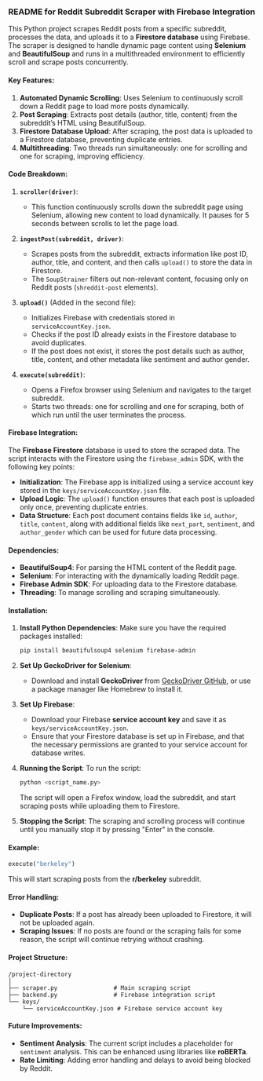 ### README for Reddit Subreddit Scraper with Firebase Integration

This Python project scrapes Reddit posts from a specific subreddit, processes the data, and uploads it to a **Firestore database** using Firebase. The scraper is designed to handle dynamic page content using **Selenium** and **BeautifulSoup** and runs in a multithreaded environment to efficiently scroll and scrape posts concurrently. 

#### Key Features:
1. **Automated Dynamic Scrolling**: Uses Selenium to continuously scroll down a Reddit page to load more posts dynamically.
2. **Post Scraping**: Extracts post details (author, title, content) from the subreddit’s HTML using BeautifulSoup.
3. **Firestore Database Upload**: After scraping, the post data is uploaded to a Firestore database, preventing duplicate entries.
4. **Multithreading**: Two threads run simultaneously: one for scrolling and one for scraping, improving efficiency.

#### Code Breakdown:
1. **`scroller(driver)`**: 
   - This function continuously scrolls down the subreddit page using Selenium, allowing new content to load dynamically. It pauses for 5 seconds between scrolls to let the page load.
   
2. **`ingestPost(subreddit, driver)`**: 
   - Scrapes posts from the subreddit, extracts information like post ID, author, title, and content, and then calls `upload()` to store the data in Firestore.
   - The `SoupStrainer` filters out non-relevant content, focusing only on Reddit posts (`shreddit-post` elements).
   
3. **`upload()`** (Added in the second file):
   - Initializes Firebase with credentials stored in `serviceAccountKey.json`.
   - Checks if the post ID already exists in the Firestore database to avoid duplicates.
   - If the post does not exist, it stores the post details such as author, title, content, and other metadata like sentiment and author gender.
   
4. **`execute(subreddit)`**: 
   - Opens a Firefox browser using Selenium and navigates to the target subreddit.
   - Starts two threads: one for scrolling and one for scraping, both of which run until the user terminates the process.

#### Firebase Integration:
The **Firebase Firestore** database is used to store the scraped data. The script interacts with the Firestore using the `firebase_admin` SDK, with the following key points:
- **Initialization**: The Firebase app is initialized using a service account key stored in the `keys/serviceAccountKey.json` file.
- **Upload Logic**: The `upload()` function ensures that each post is uploaded only once, preventing duplicate entries.
- **Data Structure**: Each post document contains fields like `id`, `author`, `title`, `content`, along with additional fields like `next_part`, `sentiment`, and `author_gender` which can be used for future data processing.

#### Dependencies:
- **BeautifulSoup4**: For parsing the HTML content of the Reddit page.
- **Selenium**: For interacting with the dynamically loading Reddit page.
- **Firebase Admin SDK**: For uploading data to the Firestore database.
- **Threading**: To manage scrolling and scraping simultaneously.

#### Installation:
1. **Install Python Dependencies**:
   Make sure you have the required packages installed:
   ```bash
   pip install beautifulsoup4 selenium firebase-admin
   ```
   
2. **Set Up GeckoDriver for Selenium**:
   - Download and install **GeckoDriver** from [GeckoDriver GitHub](https://github.com/mozilla/geckodriver/releases), or use a package manager like Homebrew to install it.
   
3. **Set Up Firebase**:
   - Download your Firebase **service account key** and save it as `keys/serviceAccountKey.json`.
   - Ensure that your Firestore database is set up in Firebase, and that the necessary permissions are granted to your service account for database writes.

4. **Running the Script**:
   To run the script:
   ```bash
   python <script_name.py>
   ```
   The script will open a Firefox window, load the subreddit, and start scraping posts while uploading them to Firestore.

5. **Stopping the Script**:
   The scraping and scrolling process will continue until you manually stop it by pressing "Enter" in the console.

#### Example:
```python
execute("berkeley") 
```
This will start scraping posts from the **r/berkeley** subreddit.

#### Error Handling:
- **Duplicate Posts**: If a post has already been uploaded to Firestore, it will not be uploaded again.
- **Scraping Issues**: If no posts are found or the scraping fails for some reason, the script will continue retrying without crashing.

#### Project Structure:
```
/project-directory
│
├── scraper.py                # Main scraping script
├── backend.py                # Firebase integration script
└── keys/
    └── serviceAccountKey.json # Firebase service account key
```

#### Future Improvements:
- **Sentiment Analysis**: The current script includes a placeholder for `sentiment` analysis. This can be enhanced using libraries like **roBERTa**.
- **Rate Limiting**: Adding error handling and delays to avoid being blocked by Reddit.
